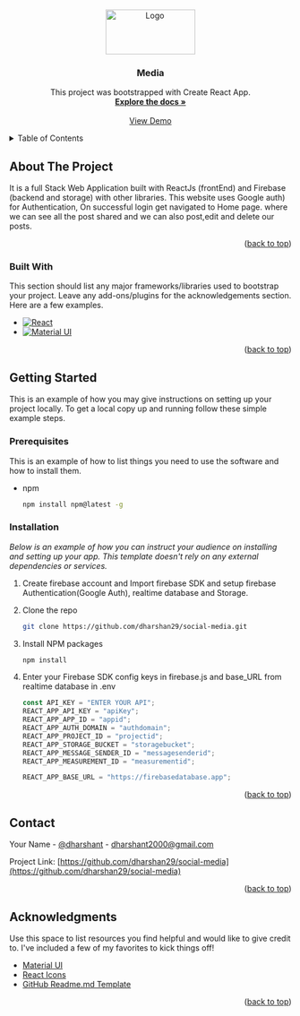 <a name="readme-top"></a>

<!-- PROJECT LOGO -->
<br />
<div align="center">
  <a href="https://github.com/othneildrew/Best-README-Template">
    <img src="https://firebasestorage.googleapis.com/v0/b/media-7d6da.appspot.com/o/images%2Fbdc025e8-25a0-4e34-8b42-3bc6dfb00803?alt=media&token=70ed8e06-029e-4c1e-9c70-a85604fcba08" alt="Logo" width="160" height="80">
  </a>

  <h3 align="center">Media</h3>

  <p align="center">
   This project was bootstrapped with Create React App.
    <br />
    <a href="https://github.com/dharshan29/social-media"><strong>Explore the docs »</strong></a>
    <br />
    <br />
    <a href="https://zingy-fudge-1cb481.netlify.app">View Demo</a>
  </p>
</div>

<!-- TABLE OF CONTENTS -->
<details>
  <summary>Table of Contents</summary>
  <ol>
    <li>
      <a href="#about-the-project">About The Project</a>
      <ul>
        <li><a href="#built-with">Built With</a></li>
      </ul>
    </li>
    <li>
      <a href="#getting-started">Getting Started</a>
      <ul>
        <li><a href="#prerequisites">Prerequisites</a></li>
        <li><a href="#installation">Installation</a></li>
      </ul>
    </li>
    <li><a href="#contact">Contact</a></li>
    <li><a href="#acknowledgments">Acknowledgments</a></li>
  </ol>
</details>

<!-- ABOUT THE PROJECT -->

## About The Project

It is a full Stack Web Application built with ReactJs (frontEnd) and Firebase (backend and storage) with other libraries. This website uses Google auth) for Authentication, On successful login get navigated to Home page. where we can see all the post shared and we can also post,edit and delete our posts.

<p align="right">(<a href="#readme-top">back to top</a>)</p>

### Built With

This section should list any major frameworks/libraries used to bootstrap your project. Leave any add-ons/plugins for the acknowledgements section. Here are a few examples.

- [![React][react.js]][react-url]
- [![Material UI][materialui.com]][materialui-url]

<p align="right">(<a href="#readme-top">back to top</a>)</p>

<!-- GETTING STARTED -->

## Getting Started

This is an example of how you may give instructions on setting up your project locally.
To get a local copy up and running follow these simple example steps.

### Prerequisites

This is an example of how to list things you need to use the software and how to install them.

- npm
  ```sh
  npm install npm@latest -g
  ```

### Installation

_Below is an example of how you can instruct your audience on installing and setting up your app. This template doesn't rely on any external dependencies or services._

1. Create firebase account and Import firebase SDK and setup firebase Authentication(Google Auth), realtime database and Storage.
2. Clone the repo
   ```sh
   git clone https://github.com/dharshan29/social-media.git
   ```
3. Install NPM packages
   ```sh
   npm install
   ```
4. Enter your Firebase SDK config keys in firebase.js and base_URL from realtime database in .env

   ```js
   const API_KEY = "ENTER YOUR API";
   REACT_APP_API_KEY = "apiKey";
   REACT_APP_APP_ID = "appid";
   REACT_APP_AUTH_DOMAIN = "authdomain";
   REACT_APP_PROJECT_ID = "projectid";
   REACT_APP_STORAGE_BUCKET = "storagebucket";
   REACT_APP_MESSAGE_SENDER_ID = "messagesenderid";
   REACT_APP_MEASUREMENT_ID = "measurementid";

   REACT_APP_BASE_URL = "https://firebasedatabase.app";
   ```

<p align="right">(<a href="#readme-top">back to top</a>)</p>

<!-- CONTACT -->

## Contact

Your Name - [@dharshant](https://www.linkedin.com/in/dharshan-t-330179205/) - dharshant2000@gmail.com

Project Link: [https://github.com/dharshan29/social-media](https://github.com/dharshan29/social-media)

<p align="right">(<a href="#readme-top">back to top</a>)</p>

<!-- ACKNOWLEDGMENTS -->

## Acknowledgments

Use this space to list resources you find helpful and would like to give credit to. I've included a few of my favorites to kick things off!

- [Material UI](https://mui.com/)
- [React Icons](https://react-icons.github.io/react-icons/search)
- [GitHub Readme.md Template](https://github.com/othneildrew/Best-README-Template)

<p align="right">(<a href="#readme-top">back to top</a>)</p>

<!-- MARKDOWN LINKS & IMAGES -->
<!-- https://www.markdownguide.org/basic-syntax/#reference-style-links -->

[react.js]: https://img.shields.io/badge/React-20232A?style=for-the-badge&logo=react&logoColor=61DAFB
[react-url]: https://reactjs.org/
[materialui.com]: https://cdn-media-1.freecodecamp.org/images/1*FDNeKIUeUnf0XdqHmi7nsw.png
[materialui-url]: https://mui.com/
